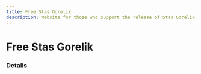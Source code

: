 ```yaml
---
title: Free Stas Gorelik 
description: Website for those who support the release of Stas Gorelik 
---
```


# Free Stas Gorelik 

### Details


